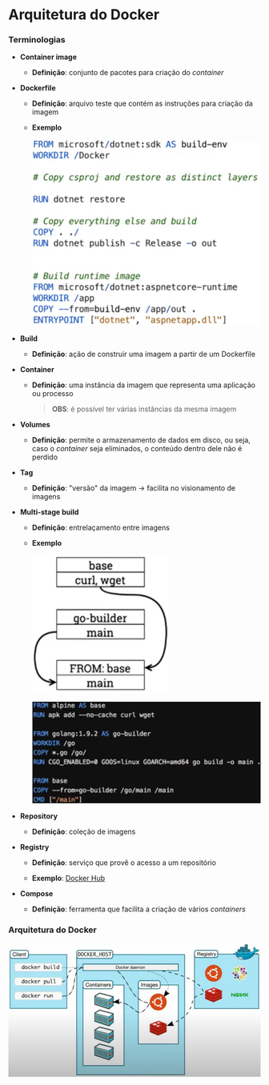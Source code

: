 # Arquitetura do Docker

### Terminologias

* **Container image**
  
  * **Definição**: conjunto de pacotes para criação do _container_ 

* **Dockerfile**
  
  * **Definição**: arquivo teste que contém as instruções para criação da imagem

  * **Exemplo**

    ![](./assets/exemplo-dockerfile.png)

* **Build**

  * **Definição**: ação de construir uma imagem a partir de um Dockerfile

* **Container**

  * **Definição**: uma instância da imagem que representa uma aplicação ou processo

    > **OBS**: é possível ter várias instâncias da mesma imagem

* **Volumes**

  * **Definição**: permite o armazenamento de dados em disco, ou seja, caso o _container_ seja eliminados, o conteúdo dentro dele não é perdido

* **Tag**

  * **Definição**: "versão" da imagem -> facilita no visionamento de imagens

* **Multi-stage build**

  * **Definição**: entrelaçamento entre imagens

  * **Exemplo**

    ![](./assets/representacao-multi-stage-build.png)

    ![](./assets/exemplo-multi-stage-build.png)

* **Repository**

  * **Definição**: coleção de imagens

* **Registry**

  * **Definição**: serviço que provê o acesso a um repositório

  * **Exemplo**: [Docker Hub](https://hub.docker.com/)

* **Compose**

  * **Definição**: ferramenta que facilita a criação de vários _containers_

### Arquitetura do Docker

![](./assets/representacao-da-arquitetura-do-docker.png)